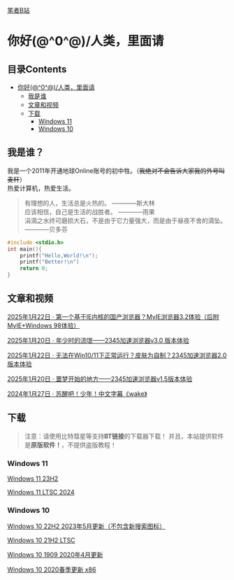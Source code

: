 [笔者B站](https://space.bilibili.com/1512804294)
  
# 你好\(@^0^@)/人类，里面请

## 目录Contents
- [你好\(@^0^@)/人类，里面请](https://winminecraft.github.io/#你好0人类里面请)  
    - [我是谁](https://winminecraft.github.io/#我是谁)  
    - [文章和视频](https://winminecraft.github.io/#文章和视频)
    - [下载](https://winminecraft.github.io/#下载)
      - [Windows 11](https://winminecraft.github.io/#Windows11)
      - [Windows 10](https://winminecraft.github.io/#Windows10)

## 我是谁？
我是一个2011年开通地球Online账号的初中牲。（~~我绝对不会告诉大家我的外号叫麦秆~~）  
热爱计算机，热爱生活。

> 有理想的人，生活总是火热的。  ————斯大林  
> 应该相信，自己是生活的战胜者。  ————雨果  
> 涓滴之水终可磨损大石，不是由于它力量强大，而是由于昼夜不舍的滴坠。  ————贝多芬

```C++
#include <stdio.h>
int main(){
    printf("Hello,World!\n");
    printf("Better!\n")
    return 0;
}
```
## 文章和视频
[2025年1月22日 · 第一个基于IE内核的国产浏览器？MyIE浏览器3.2体验（后附MyIE+Windows 98体验）](https://www.bilibili.com/video/BV1CTfhY1EdM/?spm_id_from=333.999.0.0&vd_source=7fe5e2cd0c66b1ec6a324c735544f8ad)

[2025年1月20日 · 年少时的流氓——2345加速浏览器v3.0 版本体验](https://www.bilibili.com/video/BV1NBwmegE2U/?spm_id_from=333.999.0.0&vd_source=7fe5e2cd0c66b1ec6a324c735544f8ad)

[2025年1月22日 · 无法在Win10/11下正常运行？皮肤为自制？2345加速浏览器2.0版本体验](https://www.bilibili.com/video/BV13tfbYWEEW/?spm_id_from=333.999.0.0&vd_source=7fe5e2cd0c66b1ec6a324c735544f8ad)

[2025年1月20日 · 噩梦开始的地方——2345加速浏览器v1.5版本体验](https://www.bilibili.com/video/BV1ccwpebEH2/?spm_id_from=333.999.0.0)

[2024年1月27日 · 苏醒吧！少年！中文字幕《wake》](https://www.bilibili.com/video/BV1RQ4y1c7tw/?spm_id_from=333.999.0.0)

## 下载
> 注意：请使用比特彗星等支持**BT链接**的下载器下载！
> 并且，本站提供软件是**原版软件！**，不提供盗版教程！

### Windows 11

[Windows 11 23H2](magnet:?xt=urn:btih:566a91613cfe1c91c8928654ccf6df9f6592c590&dn=zh-cn_windows_11_business_editions_version_23h2_updated_sep_2024_x64_dvd_22316bf2.iso&xl=7094269952)

[Windows 11 LTSC 2024](magnet:?xt=urn:btih:b84e74c1dbcc88a02c5b24a6f84383f353a2e1dd&dn=zh-cn_windows_11_enterprise_ltsc_2024_x64_dvd_cff9cd2d.iso&xl=5287520256)

### Windows 10

[Windows 10 22H2 2023年5月更新（不包含新搜索图标）](magnet:?xt=urn:btih:c81803cae90b27d669b76eaa37cc186b4085858c&dn=zh-cn_windows_10_business_editions_version_22h2_updated_may_2024_x64_dvd_4029f29d.iso&xl=6942889984)

[Windows 10 21H2 LTSC](magnet:?xt=urn:btih:366ADAA52FB3639B17D73718DD5F9E3EE9477B40&dn=SW_DVD9_WIN_ENT_LTSC_2021_64BIT_ChnSimp_MLF_X22-84402.ISO&xl=5044211712)

[Windows 10 1909 2020年4月更新](magnet:?xt=urn:btih:CACC1E9EEC070BE56F939863E189EAE3116F98E4&dn=cn_windows_10_business_editions_version_1909_updated_april_2020_x64_dvd_5d3fcf2e.iso&xl=5420953600)

[Windows 10 2020春季更新 x86](magnet:?xt=urn:btih:699AB1498B44C00BF4E8ECE3B67187BFC61A67B5&dn=cn_windows_10_business_editions_version_2004_updated_sep_2020_x86_dvd_31186d54.iso&xl=3815186432)

